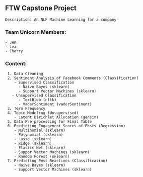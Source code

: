 ## FTW Capstone Project
    Description: An NLP Machine Learning for a company

### Team Unicorn Members:
    - Jen
    - Lea
    - Cherry

### Content:
     1. Data Cleaning
     2. Sentiment Analysis of Facebook Comments (Classification)
        - Supervised Classification
          - Naive Bayes (sklearn)
          - Support Vector Machines (sklearn)
       - Unsupervised Classification
          - TextBlob (nltk)
          - VaderSentiment (vaderSentiment)
     3. Term Frequency
     4. Topic Modeling (Unsupervised)
        - Latent Dirichlet Allocation (gensim)
     5. Data Pre-processing for Final Table
     6. Predicting Engagement Scores of Posts (Regression)
        - Multinomial (sklearn)
        - Polynomial (sklearn)
        - Lasso (sklearn)
        - Ridge (sklearn)
        - Elastic Net (sklearn)
        - Suppor Vector Machines (sklearn)
        - Random Forest (sklearn)
     7. Predicting Post Reactions (Classification)
        - Naive Bayes (sklearn)
        - Support Vector Machines (sklearn)
